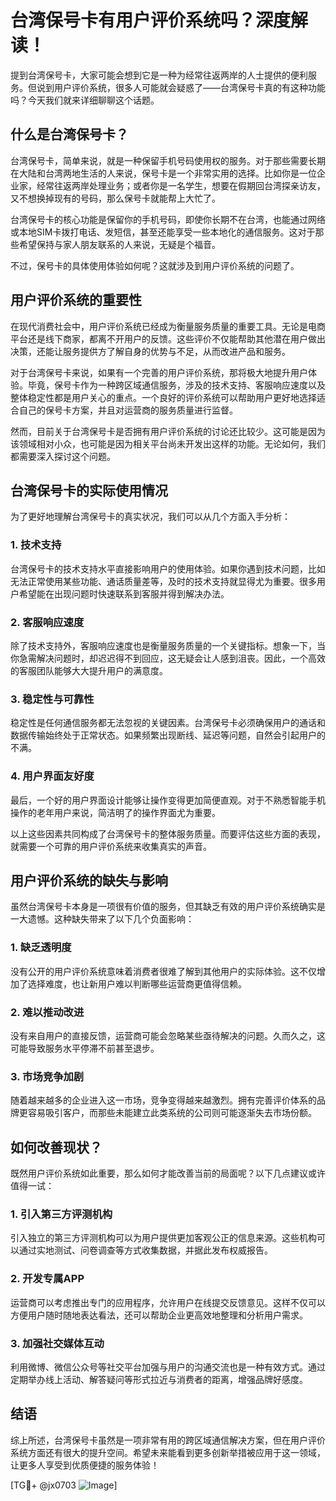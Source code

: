 # 台湾保号卡有用户评价系统吗？深度解读！

提到台湾保号卡，大家可能会想到它是一种为经常往返两岸的人士提供的便利服务。但说到用户评价系统，很多人可能就会疑惑了——台湾保号卡真的有这种功能吗？今天我们就来详细聊聊这个话题。

## 什么是台湾保号卡？

台湾保号卡，简单来说，就是一种保留手机号码使用权的服务。对于那些需要长期在大陆和台湾两地生活的人来说，保号卡是一个非常实用的选择。比如你是一位企业家，经常往返两岸处理业务；或者你是一名学生，想要在假期回台湾探亲访友，又不想换掉现有的号码，那么保号卡就能帮上大忙了。

台湾保号卡的核心功能是保留你的手机号码，即使你长期不在台湾，也能通过网络或本地SIM卡拨打电话、发短信，甚至还能享受一些本地化的通信服务。这对于那些希望保持与家人朋友联系的人来说，无疑是个福音。

不过，保号卡的具体使用体验如何呢？这就涉及到用户评价系统的问题了。

## 用户评价系统的重要性

在现代消费社会中，用户评价系统已经成为衡量服务质量的重要工具。无论是电商平台还是线下商家，都离不开用户的反馈。这些评价不仅能帮助其他潜在用户做出决策，还能让服务提供方了解自身的优势与不足，从而改进产品和服务。

对于台湾保号卡来说，如果有一个完善的用户评价系统，那将极大地提升用户体验。毕竟，保号卡作为一种跨区域通信服务，涉及的技术支持、客服响应速度以及整体稳定性都是用户关心的重点。一个良好的评价系统可以帮助用户更好地选择适合自己的保号卡方案，并且对运营商的服务质量进行监督。

然而，目前关于台湾保号卡是否拥有用户评价系统的讨论还比较少。这可能是因为该领域相对小众，也可能是因为相关平台尚未开发出这样的功能。无论如何，我们都需要深入探讨这个问题。

## 台湾保号卡的实际使用情况

为了更好地理解台湾保号卡的真实状况，我们可以从几个方面入手分析：

### 1. 技术支持

台湾保号卡的技术支持水平直接影响用户的使用体验。如果你遇到技术问题，比如无法正常使用某些功能、通话质量差等，及时的技术支持就显得尤为重要。很多用户希望能在出现问题时快速联系到客服并得到解决办法。

### 2. 客服响应速度

除了技术支持外，客服响应速度也是衡量服务质量的一个关键指标。想象一下，当你急需解决问题时，却迟迟得不到回应，这无疑会让人感到沮丧。因此，一个高效的客服团队能够大大提升用户的满意度。

### 3. 稳定性与可靠性

稳定性是任何通信服务都无法忽视的关键因素。台湾保号卡必须确保用户的通话和数据传输始终处于正常状态。如果频繁出现断线、延迟等问题，自然会引起用户的不满。

### 4. 用户界面友好度

最后，一个好的用户界面设计能够让操作变得更加简便直观。对于不熟悉智能手机操作的老年用户来说，简洁明了的操作界面尤为重要。

以上这些因素共同构成了台湾保号卡的整体服务质量。而要评估这些方面的表现，就需要一个可靠的用户评价系统来收集真实的声音。

## 用户评价系统的缺失与影响

虽然台湾保号卡本身是一项很有价值的服务，但其缺乏有效的用户评价系统确实是一大遗憾。这种缺失带来了以下几个负面影响：

### 1. 缺乏透明度

没有公开的用户评价系统意味着消费者很难了解到其他用户的实际体验。这不仅增加了选择难度，也让新用户难以判断哪些运营商更值得信赖。

### 2. 难以推动改进

没有来自用户的直接反馈，运营商可能会忽略某些亟待解决的问题。久而久之，这可能导致服务水平停滞不前甚至退步。

### 3. 市场竞争加剧

随着越来越多的企业进入这一市场，竞争变得越来越激烈。拥有完善评价体系的品牌更容易吸引客户，而那些未能建立此类系统的公司则可能逐渐失去市场份额。

## 如何改善现状？

既然用户评价系统如此重要，那么如何才能改善当前的局面呢？以下几点建议或许值得一试：

### 1. 引入第三方评测机构

引入独立的第三方评测机构可以为用户提供更加客观公正的信息来源。这些机构可以通过实地测试、问卷调查等方式收集数据，并据此发布权威报告。

### 2. 开发专属APP

运营商可以考虑推出专门的应用程序，允许用户在线提交反馈意见。这样不仅可以方便用户随时随地表达看法，还可以帮助企业更高效地整理和分析用户需求。

### 3. 加强社交媒体互动

利用微博、微信公众号等社交平台加强与用户的沟通交流也是一种有效方式。通过定期举办线上活动、解答疑问等形式拉近与消费者的距离，增强品牌好感度。

## 结语

综上所述，台湾保号卡虽然是一项非常有用的跨区域通信解决方案，但在用户评价系统方面还有很大的提升空间。希望未来能看到更多创新举措被应用于这一领域，让更多人享受到优质便捷的服务体验！

[TG💪+ @jx0703 ![Image](https://github.com/user-attachments/assets/dbca1d08-cadb-493c-b0ec-ad6f7a83f270)]